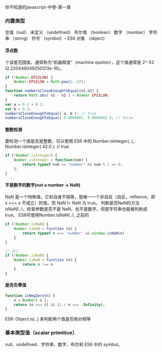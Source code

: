 你不知道的javascript-中卷-第一章

### 内置类型
空值（null）
未定义 （undefined）
布尔值 （boolean）
数字 （number）
字符串 （string）
符号 （symbol）- ES6
对象 （object）

#### 浮点数
个误差范围值，通常称为“机器精度”（machine epsilon），这个值通常是 2^-52 (2.220446049250313e-16)。
``` javascript
if (!Number.EPSILON) {
    Number.EPSILON = Math.pow(2,-52);
}
function numbersCloseEnoughToEqual(n1,n2) {
    return Math.abs( n1 - n2 ) < Number.EPSILON;
}
var a = 0.1 + 0.2;
var b = 0.3;
numbersCloseEnoughToEqual( a, b ); // true
numbersCloseEnoughToEqual( 0.0000001, 0.0000002 ); // false
```

#### 整数检测
要检测一个值是否是整数，可以使用 ES6 中的 Number.isInteger(..), Number.isInteger( 42.0 ); // true
``` javascript
if (!Number.isInteger) {
    Number.isInteger = function(num) {
        return typeof num == "number" && num % 1 == 0;
    };
}
```

#### 不是数字的数字(not a number -> NaN)
NaN 是一个特殊值，它和自身不相等，是唯一一个非自反（自反，reflexive，即 x === x 不成立）的值。而 NaN != NaN 为 true。
判断是否NaN的方法isNaN(..)，检查参数是否不是 NaN，也不是数字，但是字符串也能被判断成true。
ES6可使用Number.isNaN(..), 之前的
``` javascript
if (!Number.isNaN) {
    Number.isNaN = fucntion (n) {
        return typeof n === 'number' && window.isNaN(n)
    }
}

// 法二
if (!Number.isNaN) {
    Number.isNaN = fucntion (n) {
        return n !== n
    }
}
```

#### 是否负零值
``` javascript
function isNegZero(n) {
    n = Number( n );
    return (n === 0) && (1 / n === -Infinity);
}
```

ES6: Object.is(..) 来判断两个值是否绝对相等


### 基本类型值（scalar primitive）
null、undefined、字符串、数字、布尔和 ES6 中的 symbol。